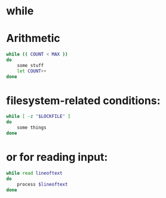 # while

# Arithmetic

```bash
while (( COUNT < MAX ))
do
    some stuff
    let COUNT++
done
```

# filesystem-related conditions:

```bash
while [ -z "$LOCKFILE" ]
do
    some things
done
```

# or for reading input:

```bash
while read lineoftext
do
    process $lineoftext
done
```
